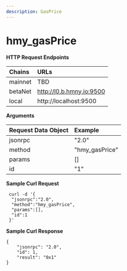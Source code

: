 ```yaml
---
description: GasPrice
---
```


# hmy\_gasPrice

**HTTP Request Endpoints**

| Chains | URLs |
| :--- | :--- |
| mainnet | TBD |
| betaNet | http://l0.b.hmny.io:9500 |
| local | http://localhost:9500 |

**Arguments**

| Request Data Object | Example |
| :--- | :--- |
| jsonrpc | "2.0" |
| method | "hmy\_gasPrice" |
| params | \[\] |
| id | "1" |

**Sample Curl Request**

```text
 curl -d '{
  "jsonrpc":"2.0",
  "method":"hmy_gasPrice",
  "params":[],
  "id":1
 }'
```

**Sample Curl Response**

```text
{
    "jsonrpc": "2.0",
    "id": 1,
    "result": "0x1"
}
```

